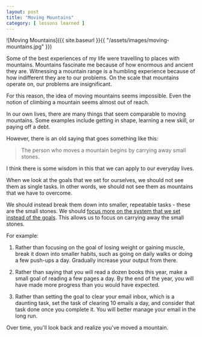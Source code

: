 ```yaml
---
layout: post
title: "Moving Mountains"
category: [ lessons learned ]
---
```


![Moving Mountains]({{ site.baseurl }}{{ "/assets/images/moving-mountains.jpg" }})

Some of the best experiences of my life were travelling to places with mountains. Mountains fascinate me because of how enormous and ancient they are. Witnessing a mountain range is a humbling experience because of how indifferent they are to our problems. On the scale that mountains operate on, our problems are insignificant.

For this reason, the idea of moving mountains seems impossible. Even the notion of climbing a mountain seems almost out of reach.

In our own lives, there are many things that seem comparable to moving mountains. Some examples include getting in shape, learning a new skill, or paying off a debt.

However, there is an old saying that goes something like this:

> The person who moves a mountain begins by carrying away small stones.

I think there is some wisdom in this that we can apply to our everyday lives.

When we look at the goals that we set for ourselves, we should not see them as single tasks. In other words, we should not see them as mountains that we have to overcome.

We should instead break them down into smaller, repeatable tasks - these are the small stones. We should [focus more on the system that we set instead of the goals](https://jamesclear.com/goals-systems). This allows us to focus on carrying away the small stones.

For example:

1. Rather than focusing on the goal of losing weight or gaining muscle, break it down into smaller habits, such as going on daily walks or doing a few push-ups a day. Gradually increase your output from there.

2. Rather than saying that you will read a dozen books this year, make a small goal of reading a few pages a day. By the end of the year, you will have made more progress than you would have expected.

3. Rather than setting the goal to clear your email inbox, which is a daunting task, set the task of clearing 10 emails a day, and consider that task done once you complete it. You will better manage your email in the long run.

Over time, you'll look back and realize you've moved a mountain.
